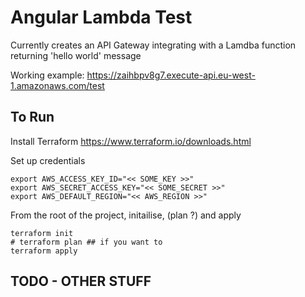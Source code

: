 # Angular Lambda Test

Currently creates an API Gateway integrating with a Lamdba function returning 'hello world' message

Working example:
https://zaihbpv8g7.execute-api.eu-west-1.amazonaws.com/test

## To Run

Install Terraform https://www.terraform.io/downloads.html

Set up credentials
```
export AWS_ACCESS_KEY_ID="<< SOME_KEY >>"
export AWS_SECRET_ACCESS_KEY="<< SOME_SECRET >>"
export AWS_DEFAULT_REGION="<< AWS_REGION >>"
```

From the root of the project, initailise, (plan ?) and apply
```
terraform init
# terraform plan ## if you want to
terraform apply
```

## TODO - OTHER STUFF
